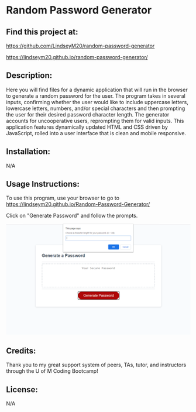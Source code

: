 # Random Password Generator



## Find this project at: 

https://github.com/LindseyM20/random-password-generator

https://lindseym20.github.io/random-password-generator/



## Description:

Here you will find files for a dynamic application that will run in the browser to generate a random password for the user. The program takes in several inputs, confirming whether the user would like to include uppercase letters, lowercase letters, numbers, and/or special characters and then prompting the user for their desired password character length. The generator accounts for uncooperative users, reprompting them for valid inputs. This application features dynamically updated HTML and CSS driven by JavaScript, rolled into a user interface that is clean and mobile responsive.


## Installation:

N/A


## Usage Instructions:

To use this program, use your browser to go to https://lindseym20.github.io/Random-Password-Generator/

Click on "Generate Password" and follow the prompts.

![password generator in browser](./images/RPGscreenshot.png)


## Credits:

Thank you to my great support system of peers, TAs, tutor, and instructors through the U of M Coding Bootcamp!


## License:

N/A

